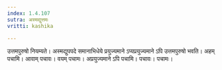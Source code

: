 ```yaml
---
index: 1.4.107
sutra: अस्मद्युत्तमः
vritti: kashika

---
```

उत्तमपुरुषो नियम्यते। अस्मद्युपपदे समानाभिधेये प्रयुज्यमाने ऽप्यप्रयुज्यमाने ऽपि उत्तमपुरुषो भवति। अहम् पचामि। आवाम् पचावः। वयम् पचामः। अप्रयुज्यमाने ऽपि पचामि। पचावः। पचामः।